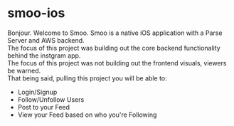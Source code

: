# smoo-ios

Bonjour. Welcome to Smoo.
Smoo is a native iOS application with a Parse Server and AWS backend.<br>
The focus of this project was building out the core backend functionality behind the instgram app.<br>
The focus of this project was not building out the frontend visuals, viewers be warned.<br>
That being said, pulling this project you will be able to:<br>
- Login/Signup
- Follow/Unfollow Users
- Post to your Feed
- View your Feed based on who you're Following

